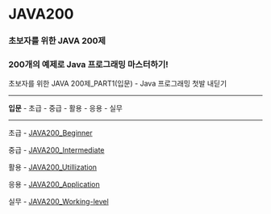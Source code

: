 # JAVA200

### 초보자를 위한 JAVA 200제

### 200개의 예제로 Java 프로그래밍 마스터하기!

초보자를 위한 JAVA 200제_PART1(입문) - Java 프로그래밍 첫발 내딛기

---

**입문** - 초급 - 중급 - 활용 - 응용 - 실무

***

 초급 - [JAVA200_Beginner](https://github.com/jiyeong1004/JAVA200_Beginner)
 
 중급 - [JAVA200_Intermediate]()
 
 활용 - [JAVA200_Utillization]()
 
 응용 - [JAVA200_Application]()
 
 실무 - [JAVA200_Working-level]()
 
